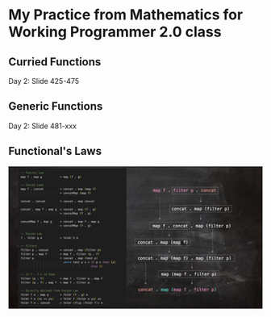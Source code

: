 # My Practice from Mathematics for Working Programmer 2.0 class

## Curried Functions

Day 2: Slide 425-475

## Generic Functions

Day 2: Slide 481-xxx

## Functional's Laws

![Functional's Laws](./images/functor-laws.png)
